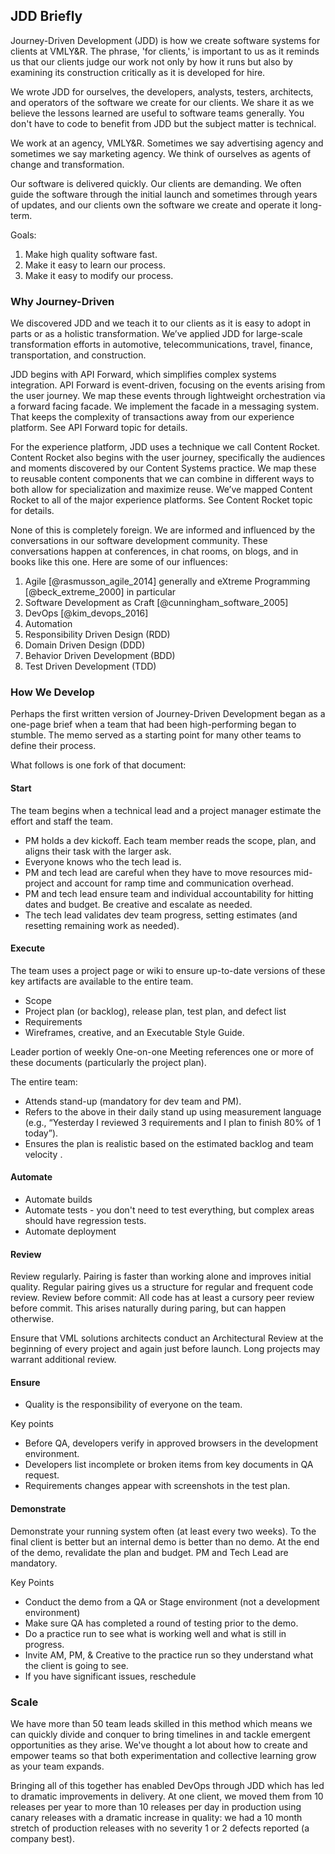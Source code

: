 ## JDD Briefly

Journey-Driven Development (JDD) is how we create software systems for clients at VMLY&R. The phrase, 'for clients,' is important to us as it reminds us that our clients judge our work not only by how it runs but also by examining its construction critically as it is developed for hire.

We wrote JDD for ourselves, the developers, analysts, testers, architects, and operators of the software we create for our clients. We share it as we believe the lessons learned are useful to software teams generally. You don't have to code to benefit from JDD but the subject matter is technical.

We work at an agency, VMLY&R. Sometimes we say advertising agency and sometimes we say marketing agency. We think of ourselves as agents of change and transformation.

Our software is delivered quickly. Our clients are demanding. We often guide the software through the initial launch and sometimes through years of updates, and our clients own the software we create and operate it long-term.

Goals:

1. Make high quality software fast.
2. Make it easy to learn our process.
3. Make it easy to modify our process.

### Why Journey-Driven

We discovered JDD and we teach it to our clients as it is easy to adopt in parts or as a holistic transformation. We’ve applied JDD for large-scale transformation efforts in automotive, telecommunications, travel, finance, transportation, and construction.

JDD begins with API Forward, which simplifies complex systems integration. API Forward is event-driven, focusing on the events arising from the user journey. We map these events through lightweight orchestration via a forward facing facade. We implement the facade in a messaging system. That keeps the complexity of transactions away from our experience platform. See API Forward topic for details. <!-- todo: add link -->

For the experience platform, JDD uses a technique we call Content Rocket. Content Rocket also begins with the user journey, specifically the audiences and moments discovered by our Content Systems practice. We map these to reusable content components that we can combine in different ways to both allow for specialization and maximize reuse. We’ve mapped Content Rocket to all of the major experience platforms. See Content Rocket topic for details. <!-- todo: add link -->

None of this is completely foreign. We are informed and influenced by the conversations in our software development community. These conversations happen at conferences, in chat rooms, on blogs, and in books like this one. Here are some of our influences:

1. Agile [@rasmusson_agile_2014] generally and eXtreme Programming [@beck_extreme_2000] in particular
1. Software Development as Craft [@cunningham_software_2005]
1. DevOps [@kim_devops_2016]
1. Automation
1. Responsibility Driven Design (RDD)
1. Domain Driven Design (DDD)
1. Behavior Driven Development (BDD)
1. Test Driven Development (TDD)

### How We Develop

Perhaps the first written version of Journey-Driven Development began as a one-page brief when a team that had been high-performing began to stumble. The memo served as a starting point for many other teams to define their process.

What follows is one fork of that document:

#### Start

The team begins when a technical lead and a project manager estimate the effort and staff the team.

- PM holds a dev kickoff. Each team member reads the scope, plan, and aligns their task with the larger ask.
- Everyone knows who the tech lead is.
- PM and tech lead are careful when they have to move resources mid-project and account for ramp time and communication overhead.
- PM and tech lead ensure team and individual accountability for hitting dates and budget. Be creative and escalate as needed.
- The tech lead validates dev team progress, setting estimates (and resetting remaining work as needed).

#### Execute

The team uses a project page or wiki to ensure up-to-date versions of these key artifacts are available to the entire team. 

- Scope
- Project plan (or backlog), release plan, test plan, and defect list
- Requirements
- Wireframes, creative, and an Executable Style Guide.

Leader portion of weekly One-on-one Meeting references one or more of these documents (particularly the project plan).

The entire team:

- Attends stand-up (mandatory for dev team and PM).
- Refers to the above in their daily stand up using measurement language (e.g., “Yesterday I reviewed 3 requirements and I plan to finish 80% of 1 today”).
- Ensures the plan is realistic based on the estimated backlog and team velocity . 

#### Automate

- Automate builds
- Automate tests - you don't need to test everything, but complex areas should have regression tests.
- Automate deployment

#### Review

Review regularly. Pairing is faster than working alone and improves initial quality. Regular pairing gives us a structure for regular and frequent code review. Review before commit: All code has at least a cursory peer review before commit. This arises naturally during paring, but can happen otherwise.

Ensure that VML solutions architects conduct an Architectural Review at the beginning of every project and again just before launch. Long projects may warrant additional review.

#### Ensure

- Quality is the responsibility of everyone on the team.

Key points

- Before QA, developers verify in approved browsers in the development environment.
- Developers list incomplete or broken items from key documents in QA request.
- Requirements changes appear with screenshots in the test plan.

#### Demonstrate

Demonstrate your running system often (at least every two weeks). To the final client is better but an internal demo is better than no demo. At the end of the demo, revalidate the plan and budget. PM and Tech Lead are mandatory. 

Key Points

- Conduct the demo from a QA or Stage environment (not a development environment)
- Make sure QA has completed a round of testing prior to the demo.
- Do a practice run to see what is working well and what is still in progress.
- Invite AM, PM, & Creative to the practice run so they understand what the client is going to see.
- If you have significant issues, reschedule

### Scale

We have more than 50 team leads skilled in this method which means we can quickly divide and conquer to bring timelines in and tackle emergent opportunities as they arise. We've thought a lot about how to create and empower teams so that both experimentation and collective learning grow as your team expands.

Bringing all of this together has enabled DevOps through JDD which has led to dramatic improvements in delivery. At one client, we moved them from 10 releases per year to more than 10 releases per day in production using canary releases with a dramatic increase in quality: we had a 10 month stretch of production releases with no severity 1 or 2 defects reported (a company best).
